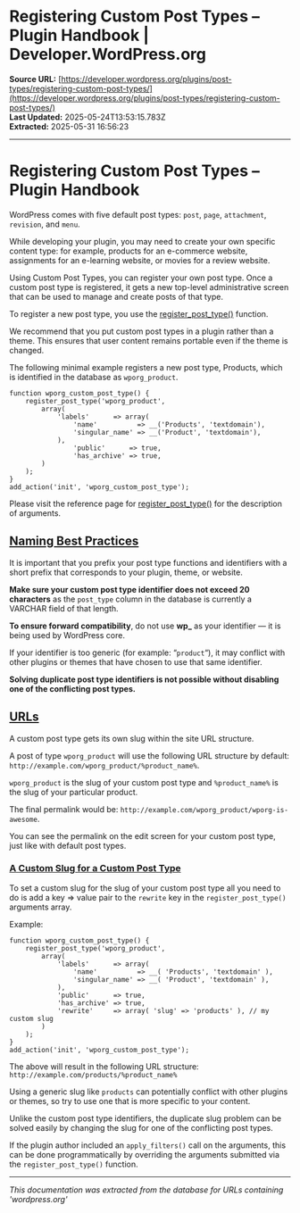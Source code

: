 # Registering Custom Post Types – Plugin Handbook | Developer.WordPress.org

**Source URL:** [https://developer.wordpress.org/plugins/post-types/registering-custom-post-types/](https://developer.wordpress.org/plugins/post-types/registering-custom-post-types/)  
**Last Updated:** 2025-05-24T13:53:15.783Z  
**Extracted:** 2025-05-31 16:56:23

---

# Registering Custom Post Types – Plugin Handbook

WordPress comes with five default post types: `post`, `page`, `attachment`, `revision`, and `menu`.

While developing your plugin, you may need to create your own specific content type: for example, products for an e-commerce website, assignments for an e-learning website, or movies for a review website.

Using Custom Post Types, you can register your own post type. Once a custom post type is registered, it gets a new top-level administrative screen that can be used to manage and create posts of that type.

To register a new post type, you use the [register\_post\_type()](https://developer.wordpress.org/reference/functions/register_post_type/) function.

We recommend that you put custom post types in a plugin rather than a theme. This ensures that user content remains portable even if the theme is changed.  

The following minimal example registers a new post type, Products, which is identified in the database as `wporg_product`.

```
function wporg_custom_post_type() {
	register_post_type('wporg_product',
		array(
			'labels'      => array(
				'name'          => __('Products', 'textdomain'),
				'singular_name' => __('Product', 'textdomain'),
			),
				'public'      => true,
				'has_archive' => true,
		)
	);
}
add_action('init', 'wporg_custom_post_type');
```

Please visit the reference page for [register\_post\_type()](https://developer.wordpress.org/reference/functions/register_post_type/) for the description of arguments.

## [Naming Best Practices](#naming-best-practices)

It is important that you prefix your post type functions and identifiers with a short prefix that corresponds to your plugin, theme, or website.

**Make sure your custom post type identifier does not exceed 20 characters** as the `post_type` column in the database is currently a VARCHAR field of that length.  

**To ensure forward compatibility**, do not use **wp\_** as your identifier — it is being used by WordPress core.  

If your identifier is too generic (for example: “`product`“), it may conflict with other plugins or themes that have chosen to use that same identifier.  

**Solving duplicate post type identifiers is not possible without disabling one of the conflicting post types.**

## [URLs](#urls)

A custom post type gets its own slug within the site URL structure.

A post of type `wporg_product` will use the following URL structure by default: `http://example.com/wporg_product/%product_name%`.

`wporg_product` is the slug of your custom post type and `%product_name%` is the slug of your particular product.

The final permalink would be: `http://example.com/wporg_product/wporg-is-awesome`.

You can see the permalink on the edit screen for your custom post type, just like with default post types.

### [A Custom Slug for a Custom Post Type](#a-custom-slug-for-a-custom-post-type)

To set a custom slug for the slug of your custom post type all you need to do is add a key => value pair to the `rewrite` key in the `register_post_type()` arguments array.

Example:

```
function wporg_custom_post_type() {
	register_post_type('wporg_product',
		array(
			'labels'      => array(
				'name'          => __( 'Products', 'textdomain' ),
				'singular_name' => __( 'Product', 'textdomain' ),
			),
			'public'      => true,
			'has_archive' => true,
			'rewrite'     => array( 'slug' => 'products' ), // my custom slug
		)
	);
}
add_action('init', 'wporg_custom_post_type');
```

The above will result in the following URL structure: `http://example.com/products/%product_name%`

Using a generic slug like `products` can potentially conflict with other plugins or themes, so try to use one that is more specific to your content.  

Unlike the custom post type identifiers, the duplicate slug problem can be solved easily by changing the slug for one of the conflicting post types.

If the plugin author included an `apply_filters()` call on the arguments, this can be done programmatically by overriding the arguments submitted via the `register_post_type()` function.

---

*This documentation was extracted from the database for URLs containing 'wordpress.org'*
